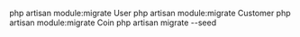 php artisan module:migrate User
php artisan module:migrate Customer
php artisan module:migrate Coin
php artisan migrate --seed